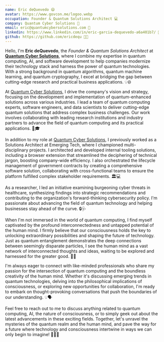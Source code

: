 ```yaml
---
name: Eric deQuevedo 😄
avatar: https://www.govcon.me/logoo.webp
occupation: Founder & Quantum Solutions Architect 💻
company: Quantum Cyber Solutions 🚀
email: eric@quantumcybersolutions.com 📧
linkedin: https://www.linkedin.com/in/eric-garcia-dequevedo-a6a401b7/ 🔗
github: https://github.com/ericdequ 🐱‍💻
---
```


Hello, I'm **Eric deQuevedo**, the _Founder & Quantum Solutions Architect_ at [**Quantum Cyber Solutions**](https://www.quantumcybersolutions.com/), where I combine my expertise in quantum computing, AI, and software development to help companies modernize their technology stack and harness the power of quantum technologies. With a strong background in quantum algorithms, quantum machine learning, and quantum cryptography, I excel at bridging the gap between cutting-edge research and practical business applications. 💡🌐

At [Quantum Cyber Solutions](https://www.quantumcybersolutions.com/), I drive the company's vision and strategy, focusing on the development and implementation of quantum-enhanced solutions across various industries. I lead a team of quantum computing experts, software engineers, and data scientists to deliver cutting-edge quantum solutions that address complex business challenges. Our work involves collaborating with leading research institutions and industry partners to advance the field of quantum computing and its practical applications. 🚀🎓

In addition to my role at [Quantum Cyber Solutions](https://www.quantumcybersolutions.com/), I previously worked as a Solutions Architect at Emerging Tech, where I championed multi-disciplinary projects. I architected and developed internal tooling solutions, including a browser extension that streamlined the deciphering of technical jargon, boosting company-wide efficiency. I also orchestrated the lifecycle management of government contracts by creating a comprehensive software solution, collaborating with cross-functional teams to ensure the platform fulfilled complex stakeholder requirements. 🏛️💻

As a researcher, I led an initiative examining burgeoning cyber threats in healthcare, synthesizing findings into strategic recommendations and contributing to the organization's forward-thinking cybersecurity policy. I'm passionate about advancing the field of quantum technology and helping businesses stay ahead of the curve. 🔒🩺

When I'm not immersed in the world of quantum computing, I find myself captivated by the profound interconnectedness and untapped potential of the human mind. I firmly believe that our consciousness holds the key to unlocking extraordinary possibilities and shaping the future of technology. Just as quantum entanglement demonstrates the deep connections between seemingly disparate particles, I see the human mind as a vast network of interconnected thoughts and ideas, waiting to be explored and harnessed for the greater good. 🧠✨

I'm always eager to connect with like-minded professionals who share my passion for the intersection of quantum computing and the boundless creativity of the human mind. Whether it's discussing emerging trends in quantum technologies, delving into the philosophical implications of consciousness, or exploring new opportunities for collaboration, I'm ready to embark on thought-provoking conversations that push the boundaries of our understanding. 💡🗣️

Feel free to reach out to me to discuss anything related to quantum computing, AI, the nature of consciousness, or to simply geek out about the latest advancements in these exciting fields. Together, let's unravel the mysteries of the quantum realm and the human mind, and pave the way for a future where technology and consciousness intertwine in ways we can only begin to imagine! 🚀🧠🌌
